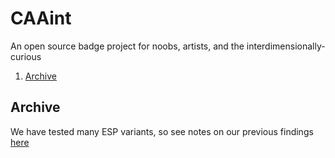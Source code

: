 # CAAint
An open source badge project for noobs, artists, and the interdimensionally-curious

1. [Archive](#archive)

## Archive
We have tested many ESP variants, so see notes on our previous findings [here](/Archive)

